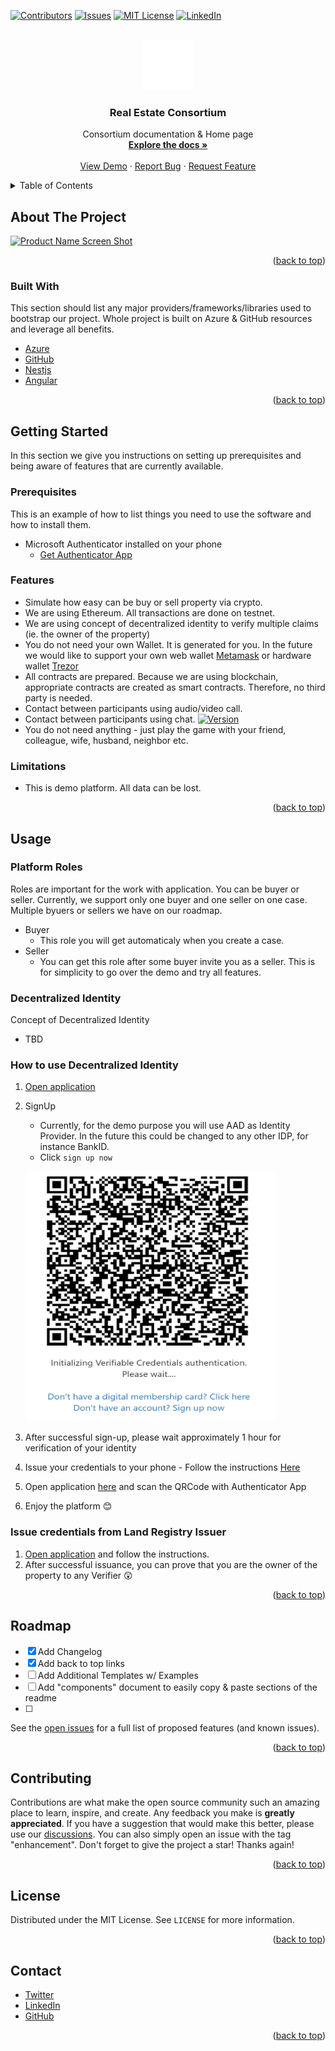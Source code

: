 <div id="top"></div>
<!--
*** Thanks for checking out the Best-README-Template. If you have a suggestion
*** that would make this better, please fork the repo and create a pull request
*** or simply open an issue with the tag "enhancement".
*** Don't forget to give the project a star!
*** Thanks again! Now go create something AMAZING! :D
-->

<!-- PROJECT SHIELDS -->
<!--
*** I'm using markdown "reference style" links for readability.
*** Reference links are enclosed in brackets [ ] instead of parentheses ( ).
*** See the bottom of this document for the declaration of the reference variables
*** for contributors-url, forks-url, etc. This is an optional, concise syntax you may use.
*** https://www.markdownguide.org/basic-syntax/#reference-style-links
-->
[![Contributors][contributors-shield]][contributors-url]
[![Issues][issues-shield]][issues-url] [![MIT
License][license-shield]][license-url]
[![LinkedIn][linkedin-shield]][linkedin-url]

<!-- PROJECT LOGO -->
<br />
<div align="center">
  <a href="#">
    <img src="assets/img/logosmall_white.png" alt="Logo" width="80" height="80" />
  </a>

  <h3 align="center">Real Estate Consortium</h3>

  <p align="center">
    Consortium documentation & Home page
    <br />
    <a href="#getting-started"
      ><strong>Explore the docs »</strong></a
    >
    <br />
    <br />
    <a href="#">View Demo</a>
    ·
    <a href="https://github.com/mortgageconsortium/mortgageconsortium.github.io/issues"
      >Report Bug</a
    >
    ·
    <a href="https://github.com/mortgageconsortium/mortgageconsortium.github.io/issues"
      >Request Feature</a
    >
  </p>
</div>

<!-- TABLE OF CONTENTS -->
<details>
  <summary>Table of Contents</summary>
  <ol>
    <li>
      <a href="#about-the-project">About The Project</a>
      <ul>
        <li><a href="#built-with">Built With</a></li>
      </ul>
    </li>
    <li>
      <a href="#getting-started">Getting Started</a>
      <ul>
        <li><a href="#prerequisites">Prerequisites</a></li>
        <li><a href="#features">Features</a></li>
        <li><a href="#limitations">Limitations</a></li>
      </ul>
    </li>
    <li><a href="#usage">Usage</a></li>
    <li><a href="#roadmap">Roadmap</a></li>
    <li><a href="#contributing">Contributing</a></li>
    <li><a href="#license">License</a></li>
    <li><a href="#contact">Contact</a></li>
  </ol>
</details>

<!-- ABOUT THE PROJECT -->
## About The Project 
[![Product Name Screen Shot][product-screenshot]](https://example.com) 


<p align="right">(<a href="#top">back to top</a>)</p>

### Built With 

This section should list any major providers/frameworks/libraries used to
bootstrap our project. Whole project is built on Azure & GitHub resources and leverage all benefits.

* [Azure](https://azure.microsoft.com) 
* [GitHub](https://github.com) 
* [Nestjs](https://nestjs.com/) 
* [Angular](https://angular.io/)

<p align="right">(<a href="#top">back to top</a>)</p>


<!-- GETTING STARTED -->
## Getting Started 
  
In this section we give you instructions on
setting up prerequisites and being aware of features that are currently available.

### Prerequisites 
This is an example of how to list things you need to use the software and how to install them. 

* Microsoft Authenticator installed on your phone
  - [Get Authenticator App](https://app.adjust.com/e3rxkc_7lfdtm?fallback=https%3A%2F%2Fplay.google.com%2Fstore%2Fapps%2Fdetails%3Fid%3Dcom.azure.authenticator)

### Features


* Simulate how easy can be buy or sell property via crypto. 
* We are using Ethereum. All transactions are done on testnet.
* We are using concept of decentralized identity to verify multiple claims (ie. the owner of the property)
* You do not need your own Wallet. It is generated for you. In the future we would like to support your own web wallet [Metamask](https://metamask.io/) or hardware wallet [Trezor](https://trezor.io/)
* All contracts are prepared. Because we are using blockchain, appropriate contracts are created as smart contracts. Therefore, no third party is needed.
* Contact between participants using audio/video call.
* Contact between participants using chat. [![Version](https://img.shields.io/badge/comming%20soon-blue)]()
* You do not need anything - just play the game with your friend, colleague, wife, husband, neighbor etc.
### Limitations

* This is demo platform. All data can be lost.

<!-- * npm ```sh npm install
npm@latest -g ``` 

### Installation 
_Below is an example of how you can instruct
your audience on installing and setting up your app. This template doesn't rely
on any external dependencies or services._ 
1. Get a free API Key at
[https://example.com](https://example.com) 
2. Clone the repo ```sh git clone
https://github.com/your_username_/Project-Name.git ``` 
3. Install NPM packages ```sh npm install ``` 
4. Enter your API in `config.js` ```js const API_KEY = 'ENTER YOUR API'; ``` -->

<p align="right">(<a href="#top">back to top</a>)</p>

<!-- USAGE EXAMPLES -->
## Usage 

### Platform Roles
  Roles are important for the work with application. You can be buyer or seller. Currently, we support only one buyer and one seller on one case. Multiple byuers or sellers we have on our roadmap.
  - Buyer
     - This role you will get automaticaly when you create a case.
  - Seller
     - You can get this role after some buyer invite you as a seller. This is for simplicity to go over the demo and try all features.

### Decentralized Identity
  Concept of Decentralized Identity
  - TBD
### How to use Decentralized Identity
  1. [Open application](https://app.consortium.mortgage)
  2. SignUp
      - Currently, for the demo purpose you will use AAD as Identity Provider. In the future this could be changed to any other IDP, for instance BankID.
      - Click `sign up now`
      <p align="left">
        <img src="assets/doc/auth/auth.png" alt="Auth" width="400" height="400" />
      </p>

  3. After successful sign-up, please wait approximately 1 hour for verification of your identity
  4. Issue your credentials to your phone - Follow the instructions [Here](https://mconsissuer.azurewebsites.net/)
  5. Open application [here](https://app.consortium.mortgage) and scan the QRCode with Authenticator App
  6. Enjoy the platform :blush:

### Issue credentials from Land Registry Issuer
  1. [Open application](https://cadasterverifier.azurewebsites.net/) and follow the instructions.
  2. After successful issuance, you can prove that you are the owner of the property to any Verifier :astonished:

<p align="right">(<a href="#top">back to top</a>)</p>

<!-- ROADMAP -->
## Roadmap 
- [x] Add Changelog 
- [x] Add back to top links 
- [ ] Add Additional Templates w/ Examples 
- [ ] Add "components" document to easily copy & paste sections of the readme 
- [ ] 
See the [open issues](https://github.com/mortgageconsortium/mortgageconsortium.github.io/issues) for a full
list of proposed features (and known issues).

<p align="right">(<a href="#top">back to top</a>)</p>

<!-- CONTRIBUTING -->
## Contributing 

Contributions are what make the open source community such an amazing place to learn, inspire, and create. Any feedback you make is
**greatly appreciated**. If you have a suggestion that would make this better,
please use our [discussions](https://github.com/orgs/mortgageconsortium/discussions). You can also simply open an
issue with the tag "enhancement". Don't forget to give the project a star!
Thanks again!

<p align="right">(<a href="#top">back to top</a>)</p>

<!-- LICENSE -->
## License 
Distributed under the MIT License. See `LICENSE` for more information.

<p align="right">(<a href="#top">back to top</a>)</p>

<!-- CONTACT -->
## Contact 
- [Twitter](https://twitter.com/Tomas97762057) 
- [LinkedIn](https://www.linkedin.com/in/tomas-slavik)
- [GitHub](https://github.com/mortgageconsortium)

<p align="right">(<a href="#top">back to top</a>)</p>

<!-- ACKNOWLEDGMENTS -->
<!-- ## Acknowledgments Use this space to list resources you find helpful and would
like to give credit to. I've included a few of my favorites to kick things off!
* [Choose an Open Source License](https://choosealicense.com) * [GitHub Emoji
Cheat Sheet](https://www.webpagefx.com/tools/emoji-cheat-sheet) * [Malven's
Flexbox Cheatsheet](https://flexbox.malven.co/) * [Malven's Grid
Cheatsheet](https://grid.malven.co/) * [Img Shields](https://shields.io) *
[GitHub Pages](https://pages.github.com) * [Font
Awesome](https://fontawesome.com) * [React
Icons](https://react-icons.github.io/react-icons/search)

<p align="right">(<a href="#top">back to top</a>)</p> -->

<!-- MARKDOWN LINKS & IMAGES -->
<!-- https://www.markdownguide.org/basic-syntax/#reference-style-links -->
[contributors-shield]:
https://img.shields.io/badge/contributors-4-green?style=for-the-badge
[contributors-url]:
https://github.com/mortgageconsortium/mortgageconsortium.github.io/graphs/contributors
[forks-shield]:
https://img.shields.io/github/forks/othneildrew/Best-README-Template.svg?style=for-the-badge
[forks-url]: https://github.com/othneildrew/Best-README-Template/network/members
[stars-shield]:
https://img.shields.io/github/stars/othneildrew/Best-README-Template.svg?style=for-the-badge
[stars-url]: https://github.com/othneildrew/Best-README-Template/stargazers
[issues-shield]:
https://img.shields.io/github/issues/othneildrew/Best-README-Template.svg?style=for-the-badge
[issues-url]: https://github.com/mortgageconsortium/mortgageconsortium.github.io/issues
[license-shield]:
https://img.shields.io/github/license/othneildrew/Best-README-Template.svg?style=for-the-badge
[license-url]:
https://github.com/mortgageconsortium/mortgageconsortium.github.io/blob/master/LICENSE
[linkedin-shield]:
https://img.shields.io/badge/-LinkedIn-black.svg?style=for-the-badge&logo=linkedin&colorB=555
[linkedin-url]: 
https://www.linkedin.com/in/tomas-slavik 
[product-screenshot]: 
images/screenshot.png
